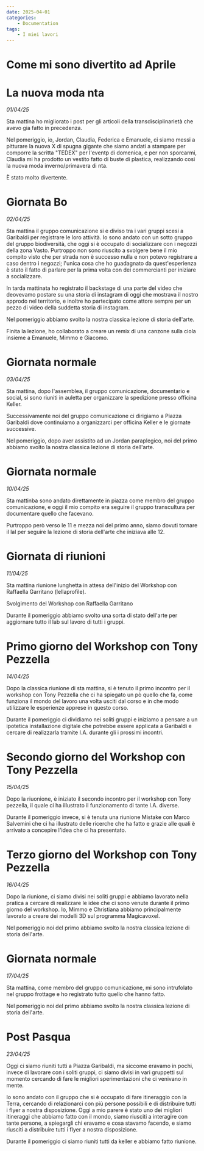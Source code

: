 ```yaml
---
date: 2025-04-01
categories:
    - Documentation
tags:
    - I miei lavori
---
```


# Come mi sono divertito ad Aprile

# La nuova moda nta
*01/04/25*

Sta mattina ho migliorato i post per gli articoli della transdisciplinarietà che avevo gia fatto in precedenza.

Nel pomeriggio, io, Jordan, Claudia, Federica e Emanuele, ci siamo messi a pitturare la nuova X di spugna gigante che siamo andati a stampare per comporre la scritta "TEDEX" per l'eventp di domenica, e per non sporcarmi, Claudia mi ha prodotto un vestito fatto di buste di plastica, realizzando cosi la nuova moda inverno/primavera di nta.

È stato molto divertente.


# Giornata Bo
*02/04/25*

Sta mattina il gruppo comunicazione si e diviso tra i vari gruppi scesi a Garibaldi per registrare le loro attività.
Io sono andato con un sotto gruppo del gruppo biodiversità, che oggi si è occupato di socializzare con i negozzi della zona Vasto.
Purtroppo non sono riuscito a svolgere bene il mio compito visto che per strada non è successo nulla e non potevo registrare a caso dentro i negozzi; l'unica cosa che ho guadagnato da quest'esperienza è stato il fatto di parlare per la prima volta con dei commercianti per iniziare a socializzare.

In tarda mattinata ho registrato il backstage di una parte del video che deovevamo postare su una storia di instagram di oggi che mostrava il nostro approdo nel territorio, e inoltre ho partecipato come attore sempre per un pezzo di video della suddetta storia di instagram.

Nel pomeriggio abbiamo svolto la nostra classica lezione di storia dell'arte.

Finita la lezione, ho collaborato a creare un remix di una canzone sulla ciola insieme a Emanuele, Mimmo e Giacomo.


# Giornata normale
*03/04/25*

Sta mattina, dopo l'assemblea, il gruppo comunicazione, documentario e social, si sono riuniti in auletta per organizzare la spedizione presso officina Keller.

Successivamente noi del gruppo comunicazione ci dirigiamo a Piazza Garibaldi dove continuiamo a organizzarci per officina Keller e le giornate successive.

Nel pomeriggio, dopo aver assistito ad un Jordan paraplegico, noi del primo abbiamo svolto la nostra classica lezione di storia dell'arte.


# Giornata normale
*10/04/25*

Sta mattinba sono andato direttamente in piazza come membro del gruppo comunicazione, e oggi il mio compito era seguire il gruppo transcultura per documentare quello che facevano.

Purtroppo però verso le 11 e mezza noi del primo anno, siamo dovuti tornare il lal per seguire la lezione di storia dell'arte che iniziava alle 12.


# Giornata di riunioni
*11/04/25*

Sta mattina riunione lunghetta in attesa dell'inizio del Workshop con Raffaella Garritano (lellaprofile).

Svolgimento del Workshop con Raffaella Garritano

Durante il pomeriggio abbiamo svolto una sorta di stato dell'arte per aggiornare tutto il lab sul lavoro di tutti i gruppi.


# Primo giorno del Workshop con Tony Pezzella
*14/04/25*

Dopo la classica riunione di sta mattina, si è tenuto il primo incontro per il workshop con Tony Pezzella che ci ha spiegato un pò quello che fa, come funziona il mondo del lavoro una volta usciti dal corso e in che modo utilizzare le esperienze apprese in questo corso.

Durante il pomeriggio ci dividiamo nei soliti gruppi e iniziamo a pensare a un ipotetica installazione digitale che potrebbe essere applicata a Garibaldi e cercare di realizzarla tramite I.A. durante gli i prossimi incontri.


# Secondo giorno del Workshop con Tony Pezzella
*15/04/25*

Dopo la riuonione, è iniziato il secondo incontro per il workshop con Tony pezzella, il quale ci ha illustrato il funzionamento di tante I.A. diverse.

Durante il pomeriggio invece, si è tenuta una riunione Mistake con Marco Salvemini che ci ha illustrato delle ricerche che ha fatto e grazie alle quali è arrivato a concepire l'idea che ci ha presentato.


# Terzo giorno del Workshop con Tony Pezzella
*16/04/25*

Dopo la riunione, ci siamo divisi nei soliti gruppi e abbiamo lavorato nella pratica a cercare di realizzare le idee che ci sono venute durante il primo giorno del workshop.
Io, Mimmo e Christiana abbiamo principalmente lavorato a creare dei modelli 3D sul programma Magicavoxel.

Nel pomeriggio noi del primo abbiamo svolto la nostra classica lezione di storia dell'arte.


# Giornata normale
*17/04/25*

Sta mattina, come membro del gruppo comunicazione, mi sono intrufolato nel gruppo frottage e ho registrato tutto quello che hanno fatto.

Nel pomeriggio noi del primo abbiamo svolto la nostra classica lezione di storia dell'arte.


# Post Pasqua
*23/04/25*

Oggi ci siamo riuniti tutti a Piazza Garibaldi, ma siccome eravamo in pochi, invece di lavorare con i soliti gruppi, ci siamo divisi in vari gruppetti sul momento cercando di fare le migliori sperimentazioni che ci venivano in mente.

Io sono andato con il gruppo che si è occupato di fare itineraggio con la Terra, cercando di relazionarci con più persone possibili e di distribuire tutti i flyer a nostra disposizione.
Oggi a mio parere è stato uno dei migliori itineraggi che abbiamo fatto con il mondo, siamo riusciti a interagire con tante persone, a spiegargli chi eravamo e cosa stavamo facendo, e siamo riusciti a distribuire tutti i flyer a nostra disposizione.

Durante il pomeriggio ci siamo riuniti tutti da keller e abbiamo fatto riunione.